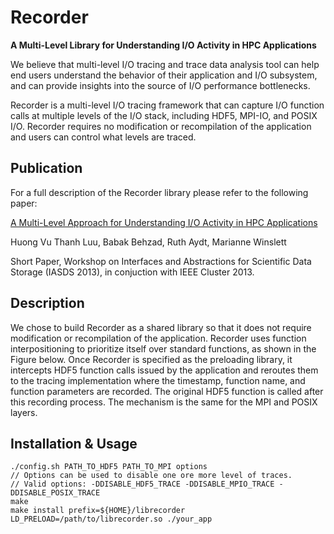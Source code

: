 Recorder
========
**A Multi-Level Library for Understanding I/O Activity in HPC Applications**

We believe that multi-level I/O tracing and trace data analysis tool can help
end users understand the behavior of their application and I/O subsystem, and
can provide insights into the source of I/O performance bottlenecks.

Recorder is a multi-level I/O tracing framework that can capture I/O function
calls at multiple levels of the I/O stack, including HDF5, MPI-IO, and POSIX
I/O. Recorder requires no modification or recompilation of the application and
users can control what levels are traced.


Publication
-----------

For a full description of the Recorder library please refer to the following
paper:

[A Multi-Level Approach for Understanding I/O Activity in HPC
Applications](http://web.engr.illinois.edu/~bbehza2/files/Babak_Behzad_IASDS_2013_paper.pdf)

Huong Vu Thanh Luu, Babak Behzad, Ruth Aydt, Marianne Winslett

Short Paper, Workshop on Interfaces and Abstractions for Scientific Data Storage
(IASDS 2013), in conjuction with IEEE Cluster 2013.


Description
-----------

We chose to build Recorder as a shared library so that it does not require
modification or recompilation of the application. Recorder uses function
interpositioning to prioritize itself over standard functions, as shown in the
Figure below. Once Recorder is specified as the preloading library, it
intercepts HDF5 function calls issued by the application and reroutes them to
the tracing implementation where the timestamp, function name, and function
parameters are recorded. The original HDF5 function is called after this
recording process. The mechanism is the same for the MPI and POSIX layers.

Installation & Usage
------------

    ./config.sh PATH_TO_HDF5 PATH_TO_MPI options
    // Options can be used to disable one ore more level of traces.
    // Valid options: -DDISABLE_HDF5_TRACE -DDISABLE_MPIO_TRACE -DDISABLE_POSIX_TRACE
    make
    make install prefix=${HOME}/librecorder
    LD_PRELOAD=/path/to/librecorder.so ./your_app


